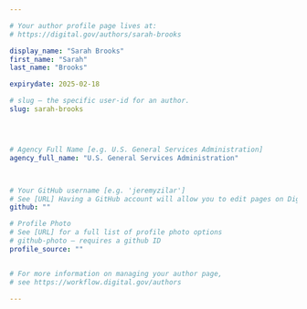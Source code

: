 ```yaml
---

# Your author profile page lives at:
# https://digital.gov/authors/sarah-brooks

display_name: "Sarah Brooks"
first_name: "Sarah"
last_name: "Brooks"

expirydate: 2025-02-18

# slug — the specific user-id for an author.
slug: sarah-brooks




# Agency Full Name [e.g. U.S. General Services Administration]
agency_full_name: "U.S. General Services Administration"



# Your GitHub username [e.g. 'jeremyzilar']
# See [URL] Having a GitHub account will allow you to edit pages on DigitalGov. The image used in your GitHub account can also be used to populate your digital.gov profile photo.
github: ""

# Profile Photo
# See [URL] for a full list of profile photo options
# github-photo — requires a github ID
profile_source: ""


# For more information on managing your author page,
# see https://workflow.digital.gov/authors

---
```


